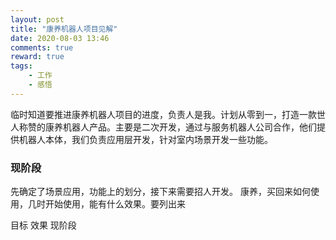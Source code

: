 ```yaml
---
layout: post
title: "康养机器人项目见解"
date: 2020-08-03 13:46
comments: true
reward: true
tags: 
	- 工作 
	- 感悟
---
```

临时知道要推进康养机器人项目的进度，负责人是我。计划从零到一，打造一款世人称赞的康养机器人产品。主要是二次开发，通过与服务机器人公司合作，他们提供机器人本体，我们负责应用层开发，针对室内场景开发一些功能。
<!-- more -->
### **现阶段**
先确定了场景应用，功能上的划分，接下来需要招人开发。
康养，买回来如何使用，几时开始使用，能有什么效果。要列出来

目标
效果
现阶段